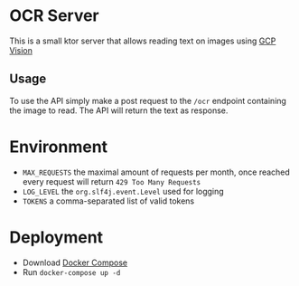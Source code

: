 # OCR Server
This is a small ktor server that allows reading text on images using [GCP Vision](https://cloud.google.com/vision)

## Usage
To use the API simply make a post request to the `/ocr` endpoint containing the image to read. The API will return the text as response.

# Environment
- `MAX_REQUESTS` the maximal amount of requests per month, once reached every request will return `429 Too Many Requests`
- `LOG_LEVEL` the `org.slf4j.event.Level` used for logging
- `TOKENS` a comma-separated list of valid tokens

# Deployment
 - Download [Docker Compose](https://docs.docker.com/compose/)
 - Run `docker-compose up -d`